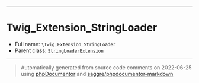 ***

# Twig_Extension_StringLoader

* Full name: `\Twig_Extension_StringLoader`
* Parent class: [`StringLoaderExtension`](./Twig/Extension/StringLoaderExtension.md)

***
> Automatically generated from source code comments on 2022-06-25 using [phpDocumentor](http://www.phpdoc.org/) and [saggre/phpdocumentor-markdown](https://github.com/Saggre/phpDocumentor-markdown)
